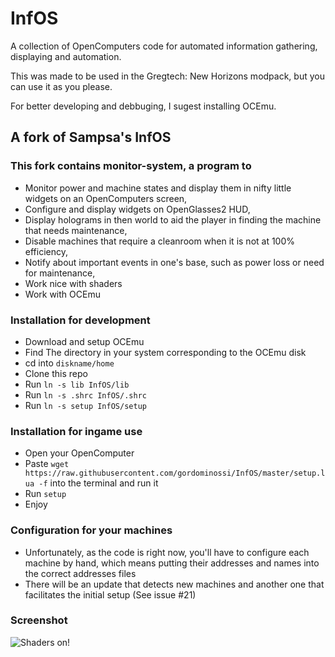 # InfOS
A collection of OpenComputers code for automated information gathering, displaying and automation.

This was made to be used in the Gregtech: New Horizons modpack, but you can use it as you please.

For better developing and debbuging, I sugest installing OCEmu.

## A fork of Sampsa's InfOS

### This fork contains monitor-system, a program to
- Monitor power and machine states and display them in nifty little widgets on an OpenComputers screen,
- Configure and display widgets on OpenGlasses2 HUD,
- Display holograms in then world to aid the player in finding the machine that needs maintenance,
- Disable machines that require a cleanroom when it is not at 100% efficiency,
- Notify about important events in one's base, such as power loss or need for maintenance,
- Work nice with shaders
- Work with OCEmu

### Installation for development
- Download and setup OCEmu
- Find The directory in your system corresponding to the OCEmu disk
- cd into `diskname/home`
- Clone this repo
- Run `ln -s lib InfOS/lib`
- Run `ln -s .shrc InfOS/.shrc`
- Run `ln -s setup InfOS/setup`

### Installation for ingame use
- Open your OpenComputer
- Paste `wget https://raw.githubusercontent.com/gordominossi/InfOS/master/setup.lua -f` into the terminal and run it
- Run `setup`
- Enjoy

### Configuration for your machines
- Unfortunately, as the code is right now, you'll have to configure each machine by hand, which means putting their addresses and names into the correct addresses files
- There will be an update that detects new machines and another one that facilitates the initial setup (See issue #21)

### Screenshot
![Shaders on!](2021-01-11_17.14.29.png)
